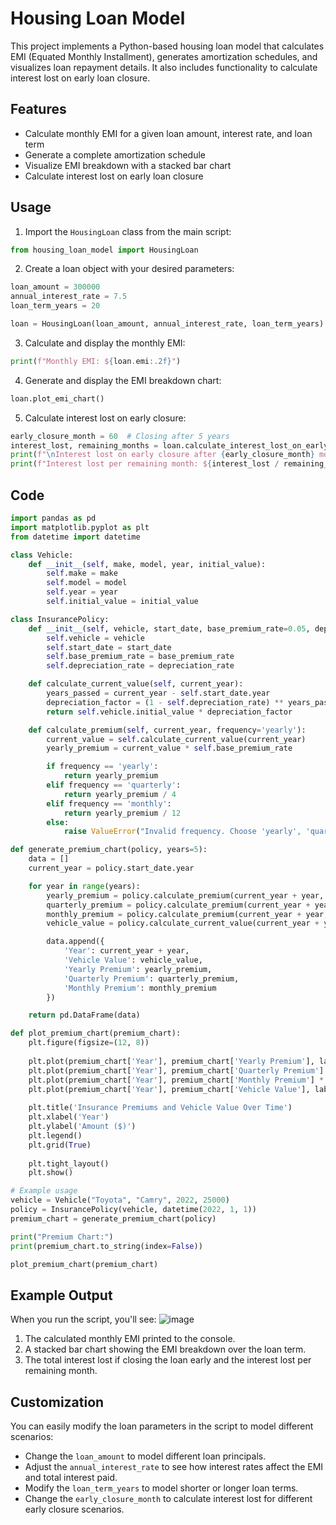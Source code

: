 # Housing Loan Model

This project implements a Python-based housing loan model that calculates EMI (Equated Monthly Installment), generates amortization schedules, and visualizes loan repayment details. It also includes functionality to calculate interest lost on early loan closure.

## Features

- Calculate monthly EMI for a given loan amount, interest rate, and loan term
- Generate a complete amortization schedule
- Visualize EMI breakdown with a stacked bar chart
- Calculate interest lost on early loan closure
  

## Usage

1. Import the `HousingLoan` class from the main script:

```python
from housing_loan_model import HousingLoan
```

2. Create a loan object with your desired parameters:

```python
loan_amount = 300000
annual_interest_rate = 7.5
loan_term_years = 20

loan = HousingLoan(loan_amount, annual_interest_rate, loan_term_years)
```

3. Calculate and display the monthly EMI:

```python
print(f"Monthly EMI: ${loan.emi:.2f}")
```

4. Generate and display the EMI breakdown chart:

```python
loan.plot_emi_chart()
```

5. Calculate interest lost on early closure:

```python
early_closure_month = 60  # Closing after 5 years
interest_lost, remaining_months = loan.calculate_interest_lost_on_early_closure(early_closure_month)
print(f"\nInterest lost on early closure after {early_closure_month} months: ${interest_lost:.2f}")
print(f"Interest lost per remaining month: ${interest_lost / remaining_months:.2f}")
```
## Code
```python
import pandas as pd
import matplotlib.pyplot as plt
from datetime import datetime

class Vehicle:
    def __init__(self, make, model, year, initial_value):
        self.make = make
        self.model = model
        self.year = year
        self.initial_value = initial_value

class InsurancePolicy:
    def __init__(self, vehicle, start_date, base_premium_rate=0.05, depreciation_rate=0.07):
        self.vehicle = vehicle
        self.start_date = start_date
        self.base_premium_rate = base_premium_rate
        self.depreciation_rate = depreciation_rate

    def calculate_current_value(self, current_year):
        years_passed = current_year - self.start_date.year
        depreciation_factor = (1 - self.depreciation_rate) ** years_passed
        return self.vehicle.initial_value * depreciation_factor

    def calculate_premium(self, current_year, frequency='yearly'):
        current_value = self.calculate_current_value(current_year)
        yearly_premium = current_value * self.base_premium_rate

        if frequency == 'yearly':
            return yearly_premium
        elif frequency == 'quarterly':
            return yearly_premium / 4
        elif frequency == 'monthly':
            return yearly_premium / 12
        else:
            raise ValueError("Invalid frequency. Choose 'yearly', 'quarterly', or 'monthly'.")

def generate_premium_chart(policy, years=5):
    data = []
    current_year = policy.start_date.year

    for year in range(years):
        yearly_premium = policy.calculate_premium(current_year + year, 'yearly')
        quarterly_premium = policy.calculate_premium(current_year + year, 'quarterly')
        monthly_premium = policy.calculate_premium(current_year + year, 'monthly')
        vehicle_value = policy.calculate_current_value(current_year + year)

        data.append({
            'Year': current_year + year,
            'Vehicle Value': vehicle_value,
            'Yearly Premium': yearly_premium,
            'Quarterly Premium': quarterly_premium,
            'Monthly Premium': monthly_premium
        })

    return pd.DataFrame(data)

def plot_premium_chart(premium_chart):
    plt.figure(figsize=(12, 8))
    
    plt.plot(premium_chart['Year'], premium_chart['Yearly Premium'], label='Yearly Premium', marker='o')
    plt.plot(premium_chart['Year'], premium_chart['Quarterly Premium'] * 4, label='Quarterly Premium (Annualized)', marker='s')
    plt.plot(premium_chart['Year'], premium_chart['Monthly Premium'] * 12, label='Monthly Premium (Annualized)', marker='^')
    plt.plot(premium_chart['Year'], premium_chart['Vehicle Value'], label='Vehicle Value', linestyle='--', marker='x')
    
    plt.title('Insurance Premiums and Vehicle Value Over Time')
    plt.xlabel('Year')
    plt.ylabel('Amount ($)')
    plt.legend()
    plt.grid(True)
    
    plt.tight_layout()
    plt.show()

# Example usage
vehicle = Vehicle("Toyota", "Camry", 2022, 25000)
policy = InsurancePolicy(vehicle, datetime(2022, 1, 1))
premium_chart = generate_premium_chart(policy)

print("Premium Chart:")
print(premium_chart.to_string(index=False))

plot_premium_chart(premium_chart)
```
## Example Output

When you run the script, you'll see:
![image](https://github.com/user-attachments/assets/8422939f-d434-4b76-972e-a720d8c71ed5)

1. The calculated monthly EMI printed to the console.
2. A stacked bar chart showing the EMI breakdown over the loan term.
3. The total interest lost if closing the loan early and the interest lost per remaining month.

## Customization

You can easily modify the loan parameters in the script to model different scenarios:

- Change the `loan_amount` to model different loan principals.
- Adjust the `annual_interest_rate` to see how interest rates affect the EMI and total interest paid.
- Modify the `loan_term_years` to model shorter or longer loan terms.
- Change the `early_closure_month` to calculate interest lost for different early closure scenarios.


